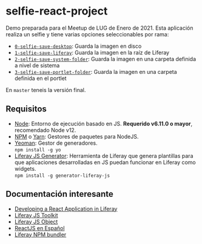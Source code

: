 # selfie-react-project

Demo preparada para el Meetup de LUG de Enero de 2021.
Esta aplicación realiza un selfie y tiene varias opciones seleccionables por rama:
 * [`0-selfie-save-desktop`](https://github.com/martin-dominguez/selfie-react-project/tree/0-selfie-save-desktop): Guarda la imagen en disco
 * [`1-selfie-save-liferay`](https://github.com/martin-dominguez/selfie-react-project/tree/1-selfie-save-liferay): Guarda la imagen en la raíz de Liferay
 * [`2-selfie-save-system-folder`](https://github.com/martin-dominguez/selfie-react-project/tree/2-selfie-save-system-folder): Guarda la imagen en una carpeta definida a nivel de sistema
 * [`3-selfie-save-portlet-folder`](https://github.com/martin-dominguez/selfie-react-project/tree/3-selfie-save-portlet-folder): Guarda la imagen en una carpeta definida en el portlet

 En `master` teneis la versión final.

## Requisitos

 - [Node](https://nodejs.org/): Entorno de ejecución basado en JS. **Requerido v6.11.0 o mayor**, recomendado Node v12.
 - [NPM](https://www.npmjs.com/) o [Yarn](https://yarnpkg.com/): Gestores de paquetes para NodeJS.
 - [Yeoman](https://yeoman.io/): Gestor de generadores.  
    `npm install -g yo`
 - [Liferay JS Generator](https://help.liferay.com/hc/es/articles/360029147391-Liferay-JS-Generator): Herramienta de Liferay que genera plantillas para que aplicaciones desarrolladas en JS puedan funcionar en Liferay como widgets.  
    `npm install -g generator-liferay-js`

## Documentación interesante
* [Developing a React Application in Liferay](https://help.liferay.com/hc/es/articles/360029028051-Developing-a-React-Application)
* [Liferay JS Toolkit](https://github.com/liferay/liferay-js-toolkit)
* [Liferay JS Object](https://help.liferay.com/hc/es/articles/360029005792-Liferay-JavaScript-APIs)
* [ReactJS en Español](https://es.reactjs.org/)
* [Liferay NPM bundler](https://github.com/liferay/liferay-js-toolkit/wiki/How-to-use-liferay-npm-bundler)